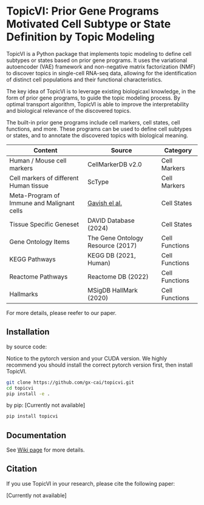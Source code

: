 # TopicVI: Prior Gene Programs Motivated Cell Subtype or State Definition by Topic Modeling

TopicVI is a Python package that implements topic modeling to define cell subtypes or states based on prior gene programs. It uses the variational autoencoder (VAE) framework and non-negative matrix factorization (NMF) to discover topics in single-cell RNA-seq data, allowing for the identification of distinct cell populations and their functional characteristics.

The key idea of TopicVI is to leverage existing biologicaxl knowledge, in the form of prior gene programs, to guide the topic modeling process. By optimal transport algorithm, TopicVI is able to improve the interpretability and biological relevance of the discovered topics.

The built-in prior gene programs include cell markers, cell states, cell functions, and more. These programs can be used to define cell subtypes or states, and to annotate the discovered topics with biological meaning.

| Content                                    | Source                                                                     | Category       |
| ------------------------------------------ | -------------------------------------------------------------------------- | -------------- |
| Human / Mouse cell markers                 | CellMarkerDB v2.0                                    | Cell Markers   |
| Cell markers of different Human tissue     | ScType                                     | Cell Markers   |
| Meta-Program of Immune and Malignant cells | [Gavish el al.](doi.org/10.1038/s41586-023-06130-4)                                           | Cell States    |
| Tissue Specific Geneset                    | DAVID Database (2024)                                    | Cell States    |
| Gene Ontology Items                        | The Gene Ontology Resource (2017) | Cell Functions |
| KEGG Pathways                              | KEGG DB (2021, Human)                               | Cell Functions |
| Reactome Pathways                          | Reactome DB (2022)                                | Cell Functions |
| Hallmarks                                  | MSigDB HallMark (2020)                         | Cell Functions |

For more details, please reefer to our paper.

## Installation

by source code:

Notice to the pytorch version and your CUDA version. We highly recommend you should install the correct pytorch version first, then install TopicVI.

```bash
git clone https://github.com/gx-cai/topicvi.git
cd topicvi
pip install -e .
```

by pip: [Currently not available]

```bash
pip install topicvi
```


## Documentation

See [Wiki page](https://github.com/gx-cai/topicvi/wiki) for more details.

## Citation

If you use TopicVI in your research, please cite the following paper:

[Currently not available]
